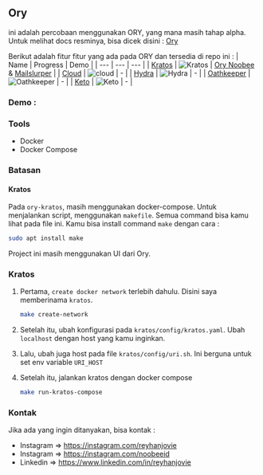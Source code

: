 ## Ory 
ini adalah percobaan menggunakan ORY, yang mana masih tahap alpha. Untuk melihat docs resminya, bisa dicek disini : [Ory](https://www.ory.sh/docs/)

Berikut adalah fitur fitur yang ada pada ORY dan tersedia di repo ini :
| Name | Progress | Demo |
| --- | --- | --- |
| [Kratos](#kratos) | ![Kratos](https://img.shields.io/badge/progress-wip%2070%25-brightgreen) | [Ory Noobee](https://ory.noobee.id/kratos) & [Mailslurper](http://ory.noobee.id:4436) |
| [Cloud](#cloud) | ![cloud](https://img.shields.io/badge/progress-not%20yet-red) | - |
| [Hydra](#hydra) | ![Hydra](https://img.shields.io/badge/progress-not%20yet-red) | - |
| [Oathkeeper](#Oathkeeper) | ![Oathkeeper](https://img.shields.io/badge/progress-not%20yet-red) | - |
| [Keto](#Keto) | ![Keto](https://img.shields.io/badge/progress-not%20yet-red) | - |

### Demo :

### Tools
- Docker
- Docker Compose

### Batasan
#### Kratos
Pada `ory-kratos`, masih menggunakan docker-compose. Untuk menjalankan script, menggunakan `makefile`. Semua command bisa kamu lihat pada file ini. Kamu bisa install command `make` dengan cara :
```bash
sudo apt install make
```

Project ini masih menggunakan UI dari Ory.

### Kratos
1. Pertama, `create docker network` terlebih dahulu. Disini saya memberinama `kratos`.
    ```bash
    make create-network
    ```
2. Setelah itu, ubah konfigurasi pada `kratos/config/kratos.yaml`. Ubah `localhost` dengan host yang kamu inginkan.

3. Lalu, ubah juga host pada file `kratos/config/uri.sh`. Ini berguna untuk set env variable `URI_HOST`

4. Setelah itu, jalankan kratos dengan docker compose
    ```bash
    make run-kratos-compose
    ```

### Kontak
Jika ada yang ingin ditanyakan, bisa kontak :
- Instagram => https://instagram.com/reyhanjovie
- Instagram => https://instagram.com/noobeeid
- Linkedin => https://www.linkedin.com/in/reyhanjovie
